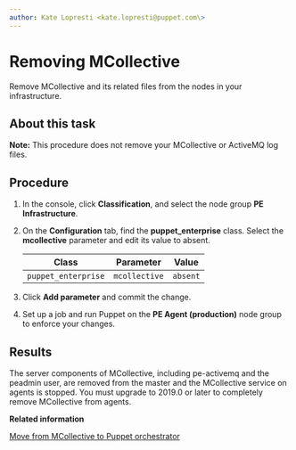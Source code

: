 ```yaml
---
author: Kate Lopresti <kate.lopresti@puppet.com\>
---
```


# Removing MCollective

Remove MCollective and its related files from the nodes in your infrastructure.

## About this task

**Note:** This procedure does not remove your MCollective or ActiveMQ log files.

## Procedure

1.  In the console, click **Classification**, and select the node group **PE Infrastructure**.

2.  On the **Configuration** tab, find the **puppet\_enterprise** class. Select the **mcollective** parameter and edit its value to absent.

    |Class|Parameter|Value|
    |-----|---------|-----|
    |`puppet_enterprise`|`mcollective`|`absent`|

3.  Click **Add parameter** and commit the change.

4.  Set up a job and run Puppet on the **PE Agent \(production\)** node group to enforce your changes.


## Results

The server components of MCollective, including pe-activemq and the peadmin user, are removed from the master and the MCollective service on agents is stopped. You must upgrade to 2019.0 or later to completely remove MCollective from agents.

**Related information**  


[Move from MCollective to Puppet orchestrator](migrating_from_mcollective_to_orchestrator.md#)


